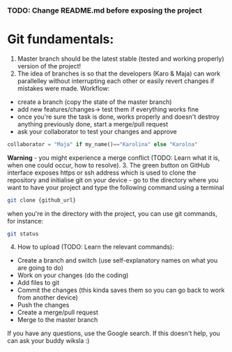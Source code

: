 ### TODO: Change README.md before exposing the project

# Git fundamentals:

1. Master branch should be the latest stable (tested and working properly) version of the project!
2. The idea of branches is so that the developers (Karo & Maja) can work parallelley without interrupting each other or easily revert changes if mistakes were made.
Workflow:
* create a branch (copy the state of the master branch)
* add new features/changes-> test them if everything works fine
* once you're sure the task is done, works properly and doesn't destroy anything previously done, start a merge/pull request
* ask your collaborator to test your changes and approve
```python
collaborator = "Maja" if my_name()=="Karolina" else "Karolna"
```
**Warning** - you might experience a merge conflict (TODO: Learn what it is, when one could occur, how to resolve).
3. The green button on GitHub interface exposes https or ssh address which is used to clone the repository and initialise git on your device - go to the directory where you want to have your project and type the following command using a terminal
```bash
git clone {github_url}
```
when you're in the directory with the project, you can use git commands, for instance:
```bash
git status
```
4. How to upload (TODO: Learn the relevant commands):
* Create a branch and switch (use self-explanatory names on what you are going to do)
* Work on your changes (do the coding)
* Add files to git
* Commit the changes (this kinda saves them so you can go back to work from another device)
* Push the changes
* Create a merge/pull request
* Merge to the master branch


If you have any questions, use the Google search. If this doesn't help, you can ask your buddy wiksla :)
